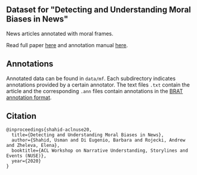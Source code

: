 ## Dataset for "Detecting and Understanding Moral Biases in News"

News articles annotated with moral frames.

Read full paper [here](https://www.cs.uic.edu/~elena/pubs/shahid-nuse20.pdf) and annotation manual [here](https://bit.ly/2LXiiR5).

## Annotations

Annotated data can be found in `data/mf`. Each subdirectory indicates annotations provided by a certain annotator. The text files `.txt` contain the article and the corresponding `.ann` files contain annotations  in the [BRAT annotation format](https://brat.nlplab.org/standoff.html).



## Citation

```
@inproceedings{shahid-aclnuse20,
  title={Detecting and Understanding Moral Biases in News},
  author={Shahid, Usman and Di Eugenio, Barbara and Rojecki, Andrew and Zheleva, Elena},
  booktitle={ACL Workshop on Narrative Understanding, Storylines and Events (NUSE)},
  year={2020}
}
```
